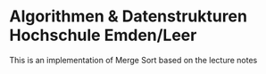 # Algorithmen & Datenstrukturen Hochschule Emden/Leer

This is an implementation of Merge Sort based on the lecture notes

